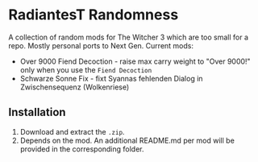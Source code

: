 # RadiantesT Randomness

A collection of random mods for The Witcher 3 which are too small for a repo. Mostly personal ports to Next Gen.
Current mods:
- Over 9000 Fiend Decoction - raise max carry weight to "Over 9000!" only when you use the `Fiend Decoction`
- Schwarze Sonne Fix - fixt Syannas fehlenden Dialog in Zwischensequenz (Wolkenriese)
## Installation
1. Download and extract the `.zip`.
2. Depends on the mod. An additional README.md per mod will be provided in the corresponding folder.
